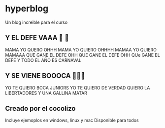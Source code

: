 # hyperblog
Un blog increible para el curso

## Y EL DEFE VAAA 🤍 💚
MAMA YO QUERO OHHH 
MAMA YO QUIERO OHHHH
MAMAA YO QUIERO MAMAAA
QUE GANE EL DEFE OHH 
QUE GANE EL DEFE OHH 
QUe GANE EL DEFE Y TODO EL AÑO ES CARNAVAL

## Y SE VIENE BOOOCA 💙💛💙
YO TE QUIERO BOCA JUNIORS
YO TE QUIERO DE VERDAD
QUIERO LA LIBERTADORES 
Y UNA GALLINA MATAR

## Creado por el cocolizo
Incluye ejemoplos en windows, linux y mac
Disponible para todos 

